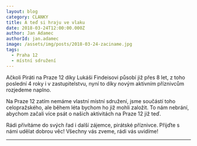 ```yaml
---
layout: blog
category: CLANKY
title: A teď si hraju ve vlaku
date: 2018-03-24T12:00:00.000Z
author: Jan Adamec
authorId: jan.adamec
image: /assets/img/posts/2018-03-24-zaciname.jpg
tags:
  - Praha 12
  - místní sdružení
---
```


Ačkoli Piráti na Praze 12 díky Lukáši Findeisovi působí již přes 8 let, z toho poslední 4 roky i v zastupitelstvu, nyní to díky novým aktivním příznivcům rozjedeme naplno.

Na Praze 12 zatím nemáme vlastní místní sdružení, jsme součástí toho celopražského, ale během léta bychom ho již mohli založit. To nám nebrání, abychom začali více psát o našich aktivitách na Praze 12 již teď.

Rádi přivítáme do svých řad i další zájemce, pirátské příznivce. Přijďte s námi udělat dobrou věc! Všechny vás zveme, rádi vás uvidíme!

- - -
